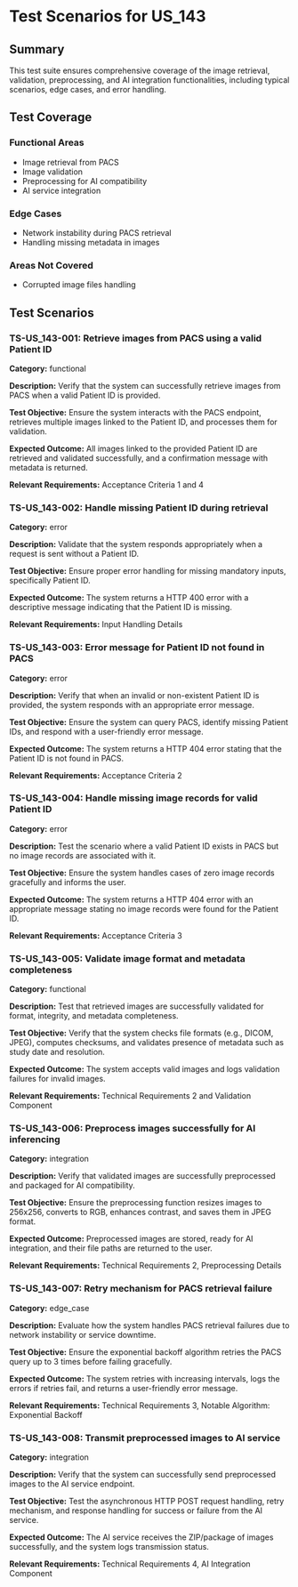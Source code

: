 # Test Scenarios for US_143

## Summary
This test suite ensures comprehensive coverage of the image retrieval, validation, preprocessing, and AI integration functionalities, including typical scenarios, edge cases, and error handling.

## Test Coverage
### Functional Areas
- Image retrieval from PACS
- Image validation
- Preprocessing for AI compatibility
- AI service integration

### Edge Cases
- Network instability during PACS retrieval
- Handling missing metadata in images

### Areas Not Covered
- Corrupted image files handling

## Test Scenarios

### TS-US_143-001: Retrieve images from PACS using a valid Patient ID

**Category:** functional

**Description:**
Verify that the system can successfully retrieve images from PACS when a valid Patient ID is provided.

**Test Objective:**
Ensure the system interacts with the PACS endpoint, retrieves multiple images linked to the Patient ID, and processes them for validation.

**Expected Outcome:**
All images linked to the provided Patient ID are retrieved and validated successfully, and a confirmation message with metadata is returned.

**Relevant Requirements:** Acceptance Criteria 1 and 4

### TS-US_143-002: Handle missing Patient ID during retrieval

**Category:** error

**Description:**
Validate that the system responds appropriately when a request is sent without a Patient ID.

**Test Objective:**
Ensure proper error handling for missing mandatory inputs, specifically Patient ID.

**Expected Outcome:**
The system returns a HTTP 400 error with a descriptive message indicating that the Patient ID is missing.

**Relevant Requirements:** Input Handling Details

### TS-US_143-003: Error message for Patient ID not found in PACS

**Category:** error

**Description:**
Verify that when an invalid or non-existent Patient ID is provided, the system responds with an appropriate error message.

**Test Objective:**
Ensure the system can query PACS, identify missing Patient IDs, and respond with a user-friendly error message.

**Expected Outcome:**
The system returns a HTTP 404 error stating that the Patient ID is not found in PACS.

**Relevant Requirements:** Acceptance Criteria 2

### TS-US_143-004: Handle missing image records for valid Patient ID

**Category:** error

**Description:**
Test the scenario where a valid Patient ID exists in PACS but no image records are associated with it.

**Test Objective:**
Ensure the system handles cases of zero image records gracefully and informs the user.

**Expected Outcome:**
The system returns a HTTP 404 error with an appropriate message stating no image records were found for the Patient ID.

**Relevant Requirements:** Acceptance Criteria 3

### TS-US_143-005: Validate image format and metadata completeness

**Category:** functional

**Description:**
Test that retrieved images are successfully validated for format, integrity, and metadata completeness.

**Test Objective:**
Verify that the system checks file formats (e.g., DICOM, JPEG), computes checksums, and validates presence of metadata such as study date and resolution.

**Expected Outcome:**
The system accepts valid images and logs validation failures for invalid images.

**Relevant Requirements:** Technical Requirements 2 and Validation Component

### TS-US_143-006: Preprocess images successfully for AI inferencing

**Category:** integration

**Description:**
Verify that validated images are successfully preprocessed and packaged for AI compatibility.

**Test Objective:**
Ensure the preprocessing function resizes images to 256x256, converts to RGB, enhances contrast, and saves them in JPEG format.

**Expected Outcome:**
Preprocessed images are stored, ready for AI integration, and their file paths are returned to the user.

**Relevant Requirements:** Technical Requirements 2, Preprocessing Details

### TS-US_143-007: Retry mechanism for PACS retrieval failure

**Category:** edge_case

**Description:**
Evaluate how the system handles PACS retrieval failures due to network instability or service downtime.

**Test Objective:**
Ensure the exponential backoff algorithm retries the PACS query up to 3 times before failing gracefully.

**Expected Outcome:**
The system retries with increasing intervals, logs the errors if retries fail, and returns a user-friendly error message.

**Relevant Requirements:** Technical Requirements 3, Notable Algorithm: Exponential Backoff

### TS-US_143-008: Transmit preprocessed images to AI service

**Category:** integration

**Description:**
Verify that the system can successfully send preprocessed images to the AI service endpoint.

**Test Objective:**
Test the asynchronous HTTP POST request handling, retry mechanism, and response handling for success or failure from the AI service.

**Expected Outcome:**
The AI service receives the ZIP/package of images successfully, and the system logs transmission status.

**Relevant Requirements:** Technical Requirements 4, AI Integration Component
